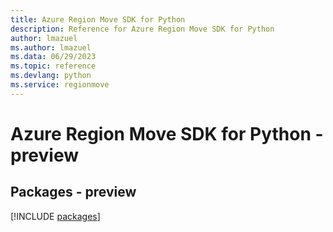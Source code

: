 ```yaml
---
title: Azure Region Move SDK for Python
description: Reference for Azure Region Move SDK for Python
author: lmazuel
ms.author: lmazuel
ms.data: 06/29/2023
ms.topic: reference
ms.devlang: python
ms.service: regionmove
---
```

# Azure Region Move SDK for Python - preview
## Packages - preview
[!INCLUDE [packages](region-move-index.md)]